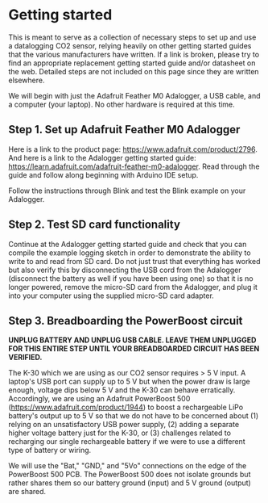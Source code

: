 # Getting started
This is meant to serve as a collection of necessary steps to set up and use a datalogging CO2 sensor, relying heavily on other getting started guides that the various manufacturers have written. If a link is broken, please try to find an appropriate replacement getting started guide and/or datasheet on the web. Detailed steps are not included on this page since they are written elsewhere.

We will begin with just the Adafruit Feather M0 Adalogger, a USB cable, and a computer (your laptop). No other hardware is required at this time.

## Step 1. Set up Adafruit Feather M0 Adalogger
Here is a link to the product page: https://www.adafruit.com/product/2796. And here is a link to the Adalogger getting started guide: https://learn.adafruit.com/adafruit-feather-m0-adalogger. Read through the guide and follow along beginning with Arduino IDE setup.

Follow the instructions through Blink and test the Blink example on your Adalogger. 

## Step 2. Test SD card functionality
Continue at the Adalogger getting started guide and check that you can compile the example logging sketch in order to demonstrate the ability to write to and read from SD card. Do not just trust that everything has worked but also verify this by disconnecting the USB cord from the Adalogger (disconnect the battery as well if you have been using one) so that it is no longer powered, remove the micro-SD card from the Adalogger, and plug it into your computer using the supplied micro-SD card adapter.

## Step 3. Breadboarding the PowerBoost circuit
**UNPLUG BATTERY AND UNPLUG USB CABLE. LEAVE THEM UNPLUGGED FOR THIS ENTIRE STEP UNTIL YOUR BREADBOARDED CIRCUIT HAS BEEN VERIFIED.**

The K-30 which we are using as our CO2 sensor requires > 5 V input. A laptop's USB port can supply up to 5 V but when the power draw is large enough, voltage dips below 5 V and the K-30 can behave erratically. Accordingly, we are using an Adafruit PowerBoost 500 (https://www.adafruit.com/product/1944) to boost a rechargeable LiPo battery's output up to 5 V so that we do not have to be concerned about (1) relying on an unsatisfactory USB power supply, (2) adding a separate higher voltage battery just for the K-30, or (3) challenges related to recharging our single rechargeable battery if we were to use a different type of battery or wiring.

We will use the "Bat," "GND," and "5Vo" connections on the edge of the PowerBoost 500 PCB. The PowerBoost 500 does not isolate grounds but rather shares them so our battery ground (input) and 5 V ground (output) are shared.